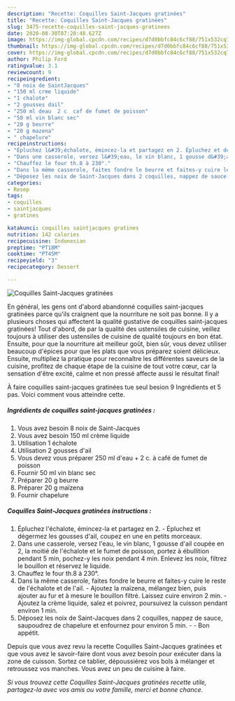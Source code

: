 ```yaml
---
description: "Recette: Coquilles Saint-Jacques gratinées"
title: "Recette: Coquilles Saint-Jacques gratinées"
slug: 3475-recette-coquilles-saint-jacques-gratinees
date: 2020-08-30T07:20:48.627Z
image: https://img-global.cpcdn.com/recipes/d7d0bbfc84c6cf88/751x532cq70/coquilles-saint-jacques-gratinees-photo-principale-de-la-recette.jpg
thumbnail: https://img-global.cpcdn.com/recipes/d7d0bbfc84c6cf88/751x532cq70/coquilles-saint-jacques-gratinees-photo-principale-de-la-recette.jpg
cover: https://img-global.cpcdn.com/recipes/d7d0bbfc84c6cf88/751x532cq70/coquilles-saint-jacques-gratinees-photo-principale-de-la-recette.jpg
author: Philip Ford
ratingvalue: 3.1
reviewcount: 9
recipeingredient:
- "8 noix de SaintJacques"
- "150 ml crme liquide"
- "1 chalote"
- "2 gousses dail"
- "250 ml deau  2 c  caf de fumet de poisson"
- "50 ml vin blanc sec"
- "20 g beurre"
- "20 g mazena"
- " chapelure"
recipeinstructions:
- "Épluchez l&#39;échalote, émincez-la et partagez en 2. Épluchez et dégermez les gousses d&#39;ail, coupez en une en petits morceaux."
- "Dans une casserole, versez l&#39;eau, le vin blanc, 1 gousse d&#39;ail coupée en 2, la moitié de l&#39;échalote et le fumet de poisson, portez à ébullition pendant 5 min, pochez-y les noix pendant 4 min. Enlevez les noix, filtrez le bouillon et réservez le liquide."
- "Chauffez le four th.8 à 230°."
- "Dans la même casserole, faites fondre le beurre et faites-y cuire le reste de l&#39;échalote et de l&#39;ail. Ajoutez la maïzena, mélangez bien, puis ajouter au fur et à mesure le bouillon filtré. Laissez cuire environ 2 min. Ajoutez la crème liquide, salez et poivrez, poursuivez la cuisson pendant environ 1 min."
- "Déposez les noix de Saint-Jacques dans 2 coquilles, nappez de sauce, saupoudrez de chapelure et enfournez pour environ 5 min.  Bon appétit."
categories:
- Resep
tags:
- coquilles
- saintjacques
- gratines

katakunci: coquilles saintjacques gratines 
nutrition: 142 calories
recipecuisine: Indonesian
preptime: "PT18M"
cooktime: "PT45M"
recipeyield: "3"
recipecategory: Dessert

---
```



![Coquilles Saint-Jacques gratinées](https://img-global.cpcdn.com/recipes/d7d0bbfc84c6cf88/751x532cq70/coquilles-saint-jacques-gratinees-photo-principale-de-la-recette.jpg)

En général, les gens ont d'abord abandonné coquilles saint-jacques gratinées parce qu'ils craignent que la nourriture ne soit pas bonne. Il y a plusieurs choses qui affectent la qualité gustative de coquilles saint-jacques gratinées! Tout d'abord, de par la qualité des ustensiles de cuisine, veillez toujours à utiliser des ustensiles de cuisine de qualité toujours en bon état. Ensuite, pour que la nourriture ait meilleur goût, bien sûr, vous devez utiliser beaucoup d'épices pour que les plats que vous préparez soient délicieux. Ensuite, multipliez la pratique pour reconnaître les différentes saveurs de la cuisine, profitez de chaque étape de la cuisine de tout votre cœur, car la sensation d'être excité, calme et non pressé affecte aussi le résultat final!

<!--inarticleads1-->

À faire coquilles saint-jacques gratinées tue seul besion 9 Ingrédients et 5 pas. Voici comment vous atteindre cette.

##### Ingrédients de coquilles saint-jacques gratinées :

1. Vous avez besoin 8 noix de Saint-Jacques
1. Vous avez besoin 150 ml crème liquide
1. Utilisation 1 échalote
1. Utilisation 2 gousses d&#39;ail
1. Vous devez vous préparer 250 ml d&#39;eau + 2 c. à café de fumet de poisson
1. Fournir 50 ml vin blanc sec
1. Préparer 20 g beurre
1. Préparer 20 g maïzena
1. Fournir  chapelure




<!--inarticleads2-->

##### Coquilles Saint-Jacques gratinées instructions :

1. Épluchez l&#39;échalote, émincez-la et partagez en 2. - Épluchez et dégermez les gousses d&#39;ail, coupez en une en petits morceaux.
1. Dans une casserole, versez l&#39;eau, le vin blanc, 1 gousse d&#39;ail coupée en 2, la moitié de l&#39;échalote et le fumet de poisson, portez à ébullition pendant 5 min, pochez-y les noix pendant 4 min. Enlevez les noix, filtrez le bouillon et réservez le liquide.
1. Chauffez le four th.8 à 230°.
1. Dans la même casserole, faites fondre le beurre et faites-y cuire le reste de l&#39;échalote et de l&#39;ail. - Ajoutez la maïzena, mélangez bien, puis ajouter au fur et à mesure le bouillon filtré. Laissez cuire environ 2 min. - Ajoutez la crème liquide, salez et poivrez, poursuivez la cuisson pendant environ 1 min.
1. Déposez les noix de Saint-Jacques dans 2 coquilles, nappez de sauce, saupoudrez de chapelure et enfournez pour environ 5 min. -  - Bon appétit.




<!--inarticleads1-->

<p>
Depuis que vous avez revu la recette Coquilles Saint-Jacques gratinées et que vous avez le savoir-faire dont vous avez besoin pour exécuter dans la zone de cuisson. Sortez ce tablier, dépoussiérez vos bols à mélanger et retroussez vos manches. Vous avez un peu de cuisine à faire.
</p>

<p>
<i>Si vous trouvez cette Coquilles Saint-Jacques gratinées recette utile, partagez-la avec vos amis ou votre famille, merci et bonne chance.</i>
</p>
